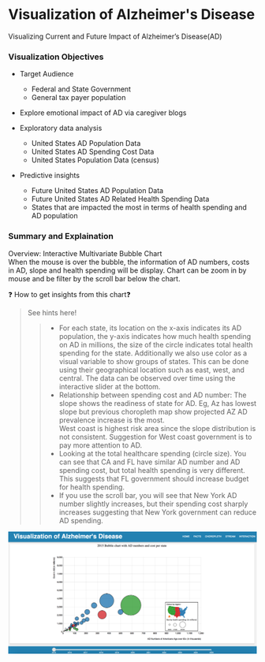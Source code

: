 # Visualization of Alzheimer's Disease
Visualizing Current and Future Impact of Alzheimer’s Disease(AD)

### Visualization Objectives
* Target Audience
    * Federal and State Government
    * General tax payer population

* Explore emotional impact of AD via caregiver blogs

* Exploratory data analysis
    * United States AD Population Data
    * United States AD Spending Cost Data
    * United States Population Data (census)

* Predictive insights
    * Future United States AD Population Data
    * Future United States AD Related Health Spending Data
    * States that are impacted the most in terms of health spending and AD population

### Summary and Explaination
Overview: Interactive Multivariate Bubble Chart  
When the mouse is over the bubble, the information of AD numbers, costs in AD, slope and health spending will be display. Chart can be zoom in by mouse and be filter by the scroll bar below the chart.  

:question: How to get insights from this chart:question:   
> See hints here!
>> * For each state, its location on the x-axis indicates its AD population, the y-axis indicates how much health spending on AD in millions, the size of the circle indicates total health spending for the state. Additionally we also use color as a visual variable to show groups of states. This can be done using their geographical location such as east, west, and central. The data can be observed over time using the interactive slider at the bottom.  
>> * Relationship between spending cost and AD number: The slope shows the readiness of state for AD. Eg, Az has lowest slope but previous choropleth map show projected AZ AD prevalence increase is the most.  
West coast is highest risk area since the slope distribution is not consistent. Suggestion for West coast government is to pay more attention to AD.  
>> * Looking at the total healthcare spending (circle size). You can see that CA and FL have similar AD number and AD spending cost, but total health spending is very different. This suggests that FL government should increase budget for health spending.  
>> * If you use the scroll bar, you will see that New York AD number slightly increases, but their spending cost sharply increases suggesting that New York government can reduce AD spending.  

[![bubble](/pic/bubble.png)](https://zishanfu.github.io/Visualization-of-Alzheimer-s-Disease/index.html)


